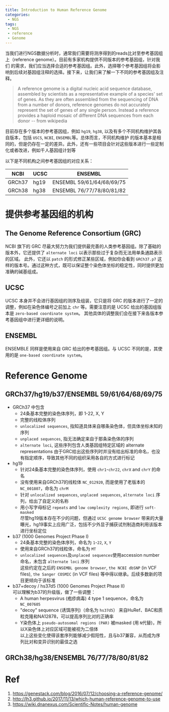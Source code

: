 ```yaml
---
title: Introduction to Human Reference Genome
categories:
 - NGS
tags:
 - NGS
 - reference
 - Genome
---
```


当我们进行NGS数据分析时，通常我们需要将测序得到的reads比对至参考基因组上（reference genome）。目前有多家机构提供不同版本的参考基因组，针对我们
的需求，我们应当选择合适的参考基因组。此外，选择哪个参考基因组将会影响到后续对基因组注释的选择。接下来，让我们来了解一下不同的参考基因组及注释。

<!-- more -->

> A reference genome is a digital nucleic acid sequence database, assembled by scientists as a representative example of a species' 
set of genes. As they are often assembled from the sequencing of DNA from a number of donors, reference genomes do not accurately 
represent the set of genes of any single person. Instead a reference provides a haploid mosaic of different DNA sequences from 
each donor              \-- from wikipedia
  
目前存在多个版本的参考基因组，例如 `hg19`, `hg38`, 以及有多个不同机构维护其各自版本，包括 `USCS`, `NCBI`, `ENSEMBL`等。总体而言，不同机构维护
的版本基本是相同的，但是仍存在一定的差异。此外，还有一些项目会针对这些版本进行一些定制化或者改进，例如千人基因组计划等  
  
以下是不同机构之间参考基因组的对应关系：  

| NCBI | UCSC | ENSEMBL |  
| --- | --- | --- |  
| GRCh37 | hg19 | ENSEMBL 59/61/64/68/69/75 |  
| GRCh38 | hg38 | ENSEMBL 76/77/78/80/81/82 |  

# 提供参考基因组的机构  
## The Genome Reference Consortium (GRC)
NCBI 旗下的 GRC 尽最大努力为我们提供最完善的人类参考基因组。除了基础的版本外，它还提供了 `alternate loci` 以表示那些过于复杂而无法用单条通路表示的区域。
此外，它还以 `patch` 的形式修正某些区域，例如你会看到 `GRCh37.p7` 这样的版本号。通过这种方式，既可以保证整个染色体坐标的稳定性，同时提供更加准确的碱基组成。  
  
## UCSC  
UCSC 本身并不会进行基因组的测序及组装，它只是将 GRC 的版本进行了一定的调整，例如在染色体编号之前加上 `chr` 等。需要注意的是 UCSC 给出的基因组版本是 `zero-based coordinate system`。 其他具体的调整我们会在接下来各版本参考基因组中进行更详细的说明。  
  
## ENSEMBL
ENSEMBLE 同样是使用来自 GRC 给出的参考基因组。与 UCSC 不同的是，其使用的是 `one-based coordinate system`。

# Reference Genome
## GRCh37/hg19/b37/ENSEMBL 59/61/64/68/69/75
* GRCh37 中包含  
  * 24条基本完整的染色体序列，即 1-22, X, Y  
  * 完整的线粒体序列  
  * `unlocalized sequences`, 指知道具体来自哪条染色体，但具体坐标未知的序列  
  * `unplaced sequences`, 指无法确定来自于那条染色体的序列  
  * `alternate loci`, 这些序列包含人类基因组特定区域的 alternate representations
由于GRC给出这些序列时并没有给出标准的命名，也没有指定顺序，导致其他不同的组织采用各自的方式进行标记  
* hg19  
  * 针对24条基本完整的染色体序列，使用 `chr1`-`chr22`, `chrX` and `chrY` 的命名  
  * 没有使用来自GRCh37的线粒体 `NC_012920`, 而是使用了老版本的 `NC_001807`，命名为 `chrM`  
  * 针对 `unlocalized sequences`, `unplaced sequences`, `alternate loci` 序列，给出了自定义的名称  
  * 用小写字母标记 `repeats` and `low complexity regions`, 即进行 `soft-masked`  
尽管hg19版本存在不少的问题，但通过 `UCSC genome browser` 带来的大量曝光，hg19事实上应用广泛，包括不少外显子捕获试剂制造商利用该版本进行坐标定位  
* b37 (1000 Genomes Project Phase I)  
  * 24条基本完整的染色体序列，命名为 `1`-`22`, `X`, `Y`  
  * 使用来自GRCh37的线粒体，命名为 `MT`  
  * `unlocalized sequences`及`unplaced sequences`使用accession number命名，未包含 `alternate loci` 序列  
这些约定在之后的 `ENSEMBL genome browser`, `the NCBI dbSNP` (in VCF files), `the Sanger COSMIC` (in VCF files) 等中得以继承。后续多数新的项目更倾向于该标准  
* b37+decoy / hs37d5 (1000 Genomes Project Phase II)  
可以理解为b37的升级版，做了一些调整：  
  * A human herpesvirus (疱疹病毒) 4 type 1 sequence，命名为 `NC_007605`  
  * "decoy" sequence (诱饵序列)（命名为 `hs37d5`） 来自HuRef、BAC和质粒克隆和NA12878，可以提高序列比对的正确率  
  * Y染色体上 `pseudo-autosomal regions (PAR)` 被masked (用 `N`代替)，所以X染色体上对应区域可能被视为二倍体  
  以上这些变化使得该套序列能够减少假阳性，且与b37兼容，从而成为序列比对和变异识别的最佳之选  
  
## GRCh38/hg38/ENSEMBL 76/77/78/80/81/82

  
# Ref
1. https://genestack.com/blog/2016/07/12/choosing-a-reference-genome/  
2. http://lh3.github.io/2017/11/13/which-human-reference-genome-to-use  
3. https://wiki.dnanexus.com/Scientific-Notes/human-genome  

